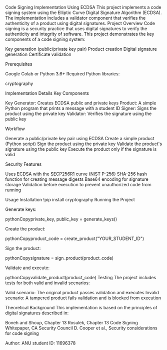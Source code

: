 Code Signing Implementation Using ECDSA
This project implements a code signing system using the Elliptic Curve Digital Signature Algorithm (ECDSA). The implementation includes a validator component that verifies the authenticity of a product using digital signatures.
Project Overview
Code signing is a security practice that uses digital signatures to verify the authenticity and integrity of software. This project demonstrates the key components of a code signing system:

Key generation (public/private key pair)
Product creation
Digital signature generation
Certificate validation

Prerequisites

Google Colab or Python 3.6+
Required Python libraries:

cryptography



Implementation Details
Key Components

Key Generator: Creates ECDSA public and private keys
Product: A simple Python program that prints a message with a student ID
Signer: Signs the product using the private key
Validator: Verifies the signature using the public key

Workflow

Generate a public/private key pair using ECDSA
Create a simple product (Python script)
Sign the product using the private key
Validate the product's signature using the public key
Execute the product only if the signature is valid

Security Features

Uses ECDSA with the SECP256R1 curve (NIST P-256)
SHA-256 hash function for creating message digests
Base64 encoding for signature storage
Validation before execution to prevent unauthorized code from running

Usage
Installation
!pip install cryptography
Running the Project

Generate keys:

pythonCopyprivate_key, public_key = generate_keys()

Create the product:

pythonCopyproduct_code = create_product("YOUR_STUDENT_ID")

Sign the product:

pythonCopysignature = sign_product(product_code)

Validate and execute:

pythonCopyvalidate_product(product_code)
Testing
The project includes tests for both valid and invalid scenarios:

Valid scenario: The original product passes validation and executes
Invalid scenario: A tampered product fails validation and is blocked from execution

Theoretical Background
This implementation is based on the principles of digital signatures described in:

Boneh and Shoup, Chapter 13
Rosulek, Chapter 13
Code Signing Whitepaper, CA Security Council
D. Cooper et al., Security considerations for code signing

Author: ANU 
student ID: 11696378
